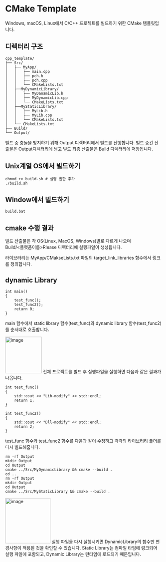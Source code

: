 # CMake Template

Windows, macOS, Linux에서 C/C++ 프로젝트를 빌드하기 위한 CMake 템플릿입니다.

## 디렉터리 구조  
```
cpp_template/  
├── Src/  
│   ├── MyApp/  
│   │   ├── main.cpp  
│   │   ├── pch.h  
│   │   ├── pch.cpp
│   │   └── CMakeLists.txt  
│   ├──MyDynamicLibrary/  
│   │   ├── MyDanamicLib.h  
│   │   ├── MyDynamicLib.cpp  
│   │   └── CMakeLists.txt  
│   ├──MyStaticLibrary/  
│   │   ├── MyLib.h  
│   │   ├── MyLib.cpp  
│   │   └── CMakeLists.txt  
│   └── CMakeLists.txt  
├── Build/  
└── Output/  
```
빌드 중 충돌을 방지하기 위해 Output 디렉터리에서 빌드를 진행합니다. 빌드 중간 산출물은 Output디렉터리에 남고 빌드 최종 산출물은 Build 디렉터리에 저장됩니다.
## Unix계열 OS에서 빌드하기
```
chmod +x build.sh # 실행 권한 추가
./build.sh 
```  

## Window에서 빌드하기
``` 
build.bat 
```
## cmake 수행 결과
빌드 산출물은 각 OS(Linux, MacOS, Windows)별로 다르게 나오며  
Build/<플랫폼이름>Rlease 디렉터리에 실행파일이 생성됩니다.  

라이브러리는 MyApp/CMakseLists.txt 파일의
target_link_libraries 함수에서 링크를 정의합니다. 

## dynamic Library
``` 
int main()
{
    test_func();
    test_func2();
    return 0;
}
```
main 함수에서 static library 함수(test_func)와 dynamic library 함수(test_func2)를 순서대로 호출합니다.

<img width="117" alt="image" src="https://github.com/user-attachments/assets/399a32a9-7151-42f8-92f4-768b9a73a090">
전체 프로젝트를 빌드 후 실행파일을 실행하면 다음과 같은 결과가 나옵니다.

``` 
int test_func()
{
    std::cout << "Lib-modify" << std::endl;
    return 1;
}
```
``` 
int test_func2()
{
    std::cout << "Dll-modify" << std::endl;
    return 2;
}
```
test_func 함수와 test_func2 함수를 다음과 같이 수정하고 각각의 라이브러리 폴더를 다시 빌드해줍니다.
```
rm -rf Output
mkdir Output
cd Output
cmake ../Src/MyDynamicLibrary && cmake --build .
cd ..
rm -rf Output
mkdir Output
cd Output
cmake ../Src/MyStaticLibrary && cmake --build .
```
<img width="145" alt="image" src="https://github.com/user-attachments/assets/bf72cd16-e51e-444b-917e-fe7eb834155e">
실행 파일을 다시 실행시키면 DynamicLibrary의 함수만 변경사항이 적용된 것을 확인할 수 있습니다.
Static Library는 컴파일 타임에 링크되어 실행 파일에 포함되고, Dynamic Library는 런타임에 로드되기 때문입니다.